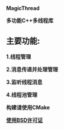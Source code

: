 <html>
<head>
  <meta charset="UTF-8">
<head>
  <body>
    <b>MagicThread</a>
    <p>多功能C++多线程库</p>
	<h2>主要功能:</h2>
	<p>1.线程管理</p>
	<p>2.消息传递并处理管理</p>
	<p>3.监听线程消息</p>
	<p>4.线程池管理</p>
	<p></p>
	<p>构建请使用CMake</p>
	<p></P>
	<a href="https://github.com/YYYLIN/MagicThread/blob/master/LICENSE">使用BSD许可证</a>
  </body>
</html>
